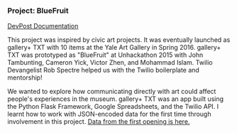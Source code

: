 ### Project: BlueFruit 


[DevPost Documentation](https://devpost.com/software/bluefruit) 

This project was inspired by civic art projects. It was eventually launched as gallery+ TXT with 10 items at the Yale Art Gallery in Spring 2016. gallery+ TXT was prototyped as "BlueFruit" at Unhackathon 2015 with John Tambunting, Cameron Yick, Victor Zhen, and Mohammad Islam. Twilio Devangelist Rob Spectre helped us with the Twilio boilerplate and mentorship! 

We wanted to explore how communicating directly with art could affect people's experiences in the museum. gallery+ TXT was an app built using the Python Flask Framework, Google Spreadsheets, and the Twilio API. I learnt how to work with JSON-encoded data for the first time through involvement in this project. [Data from the first opening is here.](https://public.tableau.com/profile/cameron.yick#!/vizhome/textplus_analysis/TextPlusStory)

